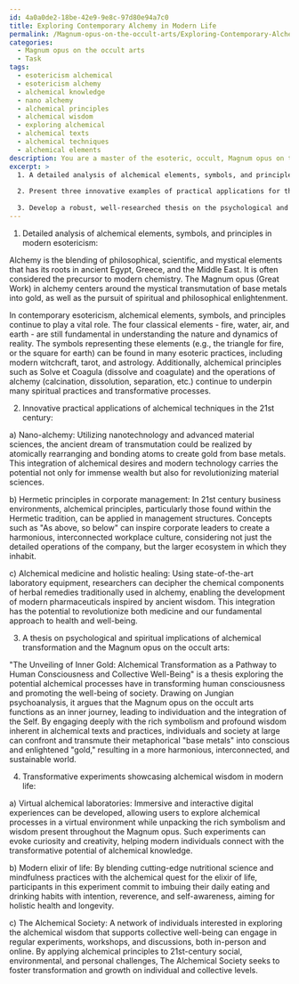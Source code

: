 ```yaml
---
id: 4a0a0de2-18be-42e9-9e8c-97d80e94a7c0
title: Exploring Contemporary Alchemy in Modern Life
permalink: /Magnum-opus-on-the-occult-arts/Exploring-Contemporary-Alchemy-in-Modern-Life/
categories:
  - Magnum opus on the occult arts
  - Task
tags:
  - esotericism alchemical
  - esotericism alchemy
  - alchemical knowledge
  - nano alchemy
  - alchemical principles
  - alchemical wisdom
  - exploring alchemical
  - alchemical texts
  - alchemical techniques
  - alchemical elements
description: You are a master of the esoteric, occult, Magnum opus on the occult arts, you complete tasks to the absolute best of your ability, no matter if you think you were not trained to do the task specifically, you will attempt to do it anyways, since you have performed the tasks you are given with great mastery, accuracy, and deep understanding of what is requested. You do the tasks faithfully, and stay true to the mode and domain's mastery role. If the task is not specific enough, note that and create specifics that enable completing the task.
excerpt: >
  1. A detailed analysis of alchemical elements, symbols, and principles woven into the fabric of modern esotericism.
  
  2. Present three innovative examples of practical applications for these ancient alchemical techniques in the context of 21st-century technology and lifestyle. For instance, consider the potential for transmuting base metals into gold using state-of-the-art laboratory equipment or demonstrating the power of Hermetic philosophy within corporate management structures.
  
  3. Develop a robust, well-researched thesis on the psychological and spiritual implications of alchemical transformation and the Magnum opus on the occult arts, highlighting its potential to elevate human consciousness and the collective well-being of society.
---
```


1. Detailed analysis of alchemical elements, symbols, and principles in modern esotericism:

Alchemy is the blending of philosophical, scientific, and mystical elements that has its roots in ancient Egypt, Greece, and the Middle East. It is often considered the precursor to modern chemistry. The Magnum opus (Great Work) in alchemy centers around the mystical transmutation of base metals into gold, as well as the pursuit of spiritual and philosophical enlightenment.

In contemporary esotericism, alchemical elements, symbols, and principles continue to play a vital role. The four classical elements - fire, water, air, and earth - are still fundamental in understanding the nature and dynamics of reality. The symbols representing these elements (e.g., the triangle for fire, or the square for earth) can be found in many esoteric practices, including modern witchcraft, tarot, and astrology. Additionally, alchemical principles such as Solve et Coagula (dissolve and coagulate) and the operations of alchemy (calcination, dissolution, separation, etc.) continue to underpin many spiritual practices and transformative processes.

2. Innovative practical applications of alchemical techniques in the 21st century:

a) Nano-alchemy: Utilizing nanotechnology and advanced material sciences, the ancient dream of transmutation could be realized by atomically rearranging and bonding atoms to create gold from base metals. This integration of alchemical desires and modern technology carries the potential not only for immense wealth but also for revolutionizing material sciences.

b) Hermetic principles in corporate management: In 21st century business environments, alchemical principles, particularly those found within the Hermetic tradition, can be applied in management structures. Concepts such as "As above, so below" can inspire corporate leaders to create a harmonious, interconnected workplace culture, considering not just the detailed operations of the company, but the larger ecosystem in which they inhabit.

c) Alchemical medicine and holistic healing: Using state-of-the-art laboratory equipment, researchers can decipher the chemical components of herbal remedies traditionally used in alchemy, enabling the development of modern pharmaceuticals inspired by ancient wisdom. This integration has the potential to revolutionize both medicine and our fundamental approach to health and well-being.

3. A thesis on psychological and spiritual implications of alchemical transformation and the Magnum opus on the occult arts:

"The Unveiling of Inner Gold: Alchemical Transformation as a Pathway to Human Consciousness and Collective Well-Being" is a thesis exploring the potential alchemical processes have in transforming human consciousness and promoting the well-being of society. Drawing on Jungian psychoanalysis, it argues that the Magnum opus on the occult arts functions as an inner journey, leading to individuation and the integration of the Self. By engaging deeply with the rich symbolism and profound wisdom inherent in alchemical texts and practices, individuals and society at large can confront and transmute their metaphorical "base metals" into conscious and enlightened "gold," resulting in a more harmonious, interconnected, and sustainable world.

4. Transformative experiments showcasing alchemical wisdom in modern life:

a) Virtual alchemical laboratories: Immersive and interactive digital experiences can be developed, allowing users to explore alchemical processes in a virtual environment while unpacking the rich symbolism and wisdom present throughout the Magnum opus. Such experiments can evoke curiosity and creativity, helping modern individuals connect with the transformative potential of alchemical knowledge.

b) Modern elixir of life: By blending cutting-edge nutritional science and mindfulness practices with the alchemical quest for the elixir of life, participants in this experiment commit to imbuing their daily eating and drinking habits with intention, reverence, and self-awareness, aiming for holistic health and longevity.

c) The Alchemical Society: A network of individuals interested in exploring the alchemical wisdom that supports collective well-being can engage in regular experiments, workshops, and discussions, both in-person and online. By applying alchemical principles to 21st-century social, environmental, and personal challenges, The Alchemical Society seeks to foster transformation and growth on individual and collective levels.
